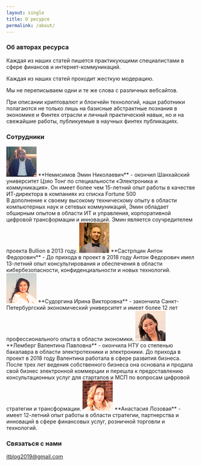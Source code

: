 ```yaml
---
layout: single
title: О ресурсе
permalink: /about/
---
```




### Об авторах ресурса

<p class="vaz2">
Каждая из наших статей пишется практикующими специалистами в сфере финансов и интернет-коммуникаций.
</p>

Каждая из наших статей проходит  жесткую модерацию. 

Мы не переписываем одни и те же слова с различных  вебсайтов.

При описании криптовалют и блокчейн технологий, наши работники полагаются не только лишь на базисные абстрактные познания в экономике и Финтех отрасли и личный практический навык, но и на свежайшие работы, публикуемые в научных финтех публикациях.

### Сотрудники
<img src="/assets/images/about/nemisimov.jpg" alt="Немисимов" class="sdb-img2">
**Немисимов Эмин Николаевич** - окончил Шанхайский университет Цзяо Тонг по специальности «Электроника и коммуникация». Он имеет более чем 15-летний опыт работы в качестве ИТ-директора в компаниях из списка Fortune 500 <br> 
В дополнение к своему высокому техническому опыту в области компьютерных наук и сетевых коммуникаций, Эмин обладает обширным опытом в области ИТ и управления, корпоративной цифровой трансформации и инноваций. Эмин является соучредителем проекта Bullion в 2013 году.
 
 <img src="/assets/images/about/sastripcin.jpg" alt="Састрпцин" class="sdb-img2">
**Састрпцин Антон Федорович** - До прихода в проект в 2018 году Антон Федорович имел 13-летний опыт консультирования и обеспечения в области кибербезопасности, конфиденциальности и новых технологий.


<img src="/assets/images/about/sudorgina.jpg" alt="Судоргина" class="sdb-img2">
**Судоргина Ирина Викторовна** -  закончила Санкт-Петербургский экономический университет и имеет более 12 лет профессионального опыта в области экономики. 

<img src="/assets/images/about/lemberg.jpg" alt="Лемберг" class="sdb-img2">
**Лемберг Валентина Павловна** -  окончила НТУ со степенью бакалавра в области электротехники и электроники. До прихода в проект в 2018 году Валентина работала в сфере развития бизнеса. После трех лет ведения собственного бизнеса она основала и продала свой бизнес электронной коммерции и перешла к предоставлению консультационных услуг для стартапов и МСП по вопросам цифровой стратегии и трансформации. 

<img src="/assets/images/about/lozovaya.jpg" alt="Лозовая" class="sdb-img2">
**Анастасия Лозовая** -  имеет 12-летний опыт работы в области стратегии, партнерства и инноваций в сфере финансовых услуг, розничной торговли и технологий. 


### Связаться с нами

[itblog2019@gmail.com](mailto:itblog2019@gmail.com)